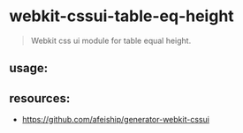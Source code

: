 # webkit-cssui-table-eq-height
> Webkit css ui module for table equal height.

## usage:

## resources:
+ https://github.com/afeiship/generator-webkit-cssui
